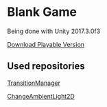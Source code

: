 # Blank Game
Being done with Unity 2017.3.0f3

[Download Playable Version](https://drive.google.com/uc?authuser=0&id=11DyBIZMj2kleEyn5gbBcqgYHlflsPsxK&export=download)

## Used repositories
[TransitionManager](https://github.com/LightGive/TransitionManager)

[ChangeAmbientLight2D](https://github.com/kardoso/ChangeAmbientLight2D)
